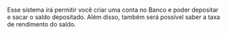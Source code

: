 Esse sistema irá permitir você criar uma conta no Banco e poder depositar e sacar o saldo depositado. Além disso, também será possível saber a taxa de rendimento do saldo.
